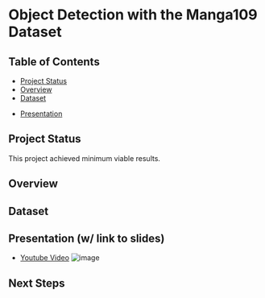 # Object Detection with the Manga109 Dataset

## Table of Contents
- [Project Status](#project-status)
- [Overview](#overview)
- [Dataset](#dataset)
<!-- - [Developer Documentation](#developer-documentation)-->
<!-- - [Results](#results) -->
- [Presentation](#presentation)
<!-- - [Next Steps](#next-steps) -->

## Project Status 
This project achieved minimum viable results. <!-- [Next Steps](#next-steps) are listed below. -->

## Overview 

## Dataset 

<!-- ## Developer Documentation -->

<!-- ## Results -->

## Presentation (w/ link to slides)
- [Youtube Video](https://www.youtube.com/watch?v=z3r78tbahO4)
![image](https://github.com/grlefl/Manga109-BoundingDetection/assets/124198528/8de9b6df-966c-4375-8db2-a888eb48a9da)


## Next Steps 

